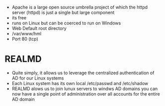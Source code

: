 * Apache is a large open source umbrella project of which the httpd server (httpd) is just a single but large component 
* its free 
* runs on Linux but can be coerced to run on Windows 
* Web Default root directory 
* /var/www/hml
* Port 80 (tcp)

# REALMD

* Quite simply, it allows us to leverage the centralized authentication of AD for our Linux systems 
* Each Linux system has its own local /etc/passwd and /etc/shadow
* REALMD alows us to join lunux servers to windws AD domains 
you can now have a single point of administration over all accounts for the entire AD domain



